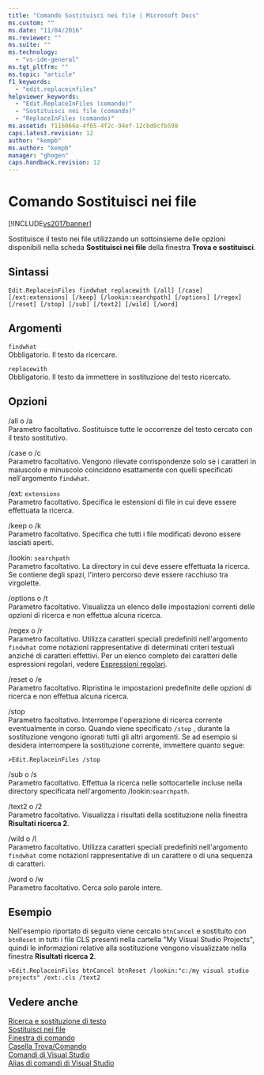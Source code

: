 ```yaml
---
title: "Comando Sostituisci nei file | Microsoft Docs"
ms.custom: ""
ms.date: "11/04/2016"
ms.reviewer: ""
ms.suite: ""
ms.technology: 
  - "vs-ide-general"
ms.tgt_pltfrm: ""
ms.topic: "article"
f1_keywords: 
  - "edit.replaceinfiles"
helpviewer_keywords: 
  - "Edit.ReplaceInFiles (comando)"
  - "Sostituisci nei file (comando)"
  - "ReplaceInFiles (comando)"
ms.assetid: f116066a-4f65-4f2c-94ef-12cbd8cfb598
caps.latest.revision: 12
author: "kempb"
ms.author: "kempb"
manager: "ghogen"
caps.handback.revision: 12
---
```

# Comando Sostituisci nei file
[!INCLUDE[vs2017banner](../../code-quality/includes/vs2017banner.md)]

Sostituisce il testo nei file utilizzando un sottoinsieme delle opzioni disponibili nella scheda **Sostituisci nei file** della finestra **Trova e sostituisci**.  
  
## Sintassi  
  
```  
Edit.ReplaceinFiles findwhat replacewith [/all] [/case]  
[/ext:extensions] [/keep] [/lookin:searchpath] [/options] [/regex]  
[/reset] [/stop] [/sub] [/text2] [/wild] [/word]  
```  
  
## Argomenti  
 `findwhat`  
 Obbligatorio.  Il testo da ricercare.  
  
 `replacewith`  
 Obbligatorio.  Il testo da immettere in sostituzione del testo ricercato.  
  
## Opzioni  
 \/all o \/a  
 Parametro facoltativo.  Sostituisce tutte le occorrenze del testo cercato con il testo sostitutivo.  
  
 \/case o \/c  
 Parametro facoltativo.  Vengono rilevate corrispondenze solo se i caratteri in maiuscolo e minuscolo coincidono esattamente con quelli specificati nell'argomento `findwhat`.  
  
 \/ext: `extensions`  
 Parametro facoltativo.  Specifica le estensioni di file in cui deve essere effettuata la ricerca.  
  
 \/keep o \/k  
 Parametro facoltativo.  Specifica che tutti i file modificati devono essere lasciati aperti.  
  
 \/lookin: `searchpath`  
 Parametro facoltativo.  La directory in cui deve essere effettuata la ricerca.  Se contiene degli spazi, l'intero percorso deve essere racchiuso tra virgolette.  
  
 \/options o \/t  
 Parametro facoltativo.  Visualizza un elenco delle impostazioni correnti delle opzioni di ricerca e non effettua alcuna ricerca.  
  
 \/regex o \/r  
 Parametro facoltativo.  Utilizza caratteri speciali predefiniti nell'argomento `findwhat` come notazioni rappresentative di determinati criteri testuali anziché di caratteri effettivi.  Per un elenco completo dei caratteri delle espressioni regolari, vedere [Espressioni regolari](../../ide/using-regular-expressions-in-visual-studio.md).  
  
 \/reset o \/e  
 Parametro facoltativo.  Ripristina le impostazioni predefinite delle opzioni di ricerca e non effettua alcuna ricerca.  
  
 \/stop  
 Parametro facoltativo.  Interrompe l'operazione di ricerca corrente eventualmente in corso.  Quando viene specificato `/stop` , durante la sostituzione vengono ignorati tutti gli altri argomenti.  Se ad esempio si desidera interrompere la sostituzione corrente, immettere quanto segue:  
  
```  
>Edit.ReplaceinFiles /stop  
```  
  
 \/sub o \/s  
 Parametro facoltativo.  Effettua la ricerca nelle sottocartelle incluse nella directory specificata nell'argomento \/lookin:`searchpath`.  
  
 \/text2 o \/2  
 Parametro facoltativo.  Visualizza i risultati della sostituzione nella finestra **Risultati ricerca 2**.  
  
 \/wild o \/l  
 Parametro facoltativo.  Utilizza caratteri speciali predefiniti nell'argomento `findwhat` come notazioni rappresentative di un carattere o di una sequenza di caratteri.  
  
 \/word o \/w  
 Parametro facoltativo.  Cerca solo parole intere.  
  
## Esempio  
 Nell'esempio riportato di seguito viene cercato `btnCancel` e sostituito con `btnReset` in tutti i file CLS presenti nella cartella "My Visual Studio Projects", quindi le informazioni relative alla sostituzione vengono visualizzate nella finestra **Risultati ricerca 2**.  
  
```  
>Edit.ReplaceinFiles btnCancel btnReset /lookin:"c:/my visual studio projects" /ext:.cls /text2  
```  
  
## Vedere anche  
 [Ricerca e sostituzione di testo](../../ide/finding-and-replacing-text.md)   
 [Sostituisci nei file](../../ide/replace-in-files.md)   
 [Finestra di comando](../../ide/reference/command-window.md)   
 [Casella Trova\/Comando](../../ide/find-command-box.md)   
 [Comandi di Visual Studio](../../ide/reference/visual-studio-commands.md)   
 [Alias di comandi di Visual Studio](../../ide/reference/visual-studio-command-aliases.md)